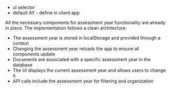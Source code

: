 - ui selector
- default AY - define in client app


All the necessary components for assessment year functionality are already in place. The implementation follows a clean architecture:
- The assessment year is stored in localStorage and provided through a context
- Changing the assessment year reloads the app to ensure all components update
- Documents are associated with a specific assessment year in the database
- The UI displays the current assessment year and allows users to change it
- API calls include the assessment year for filtering and organization